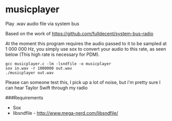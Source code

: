 # musicplayer

Play .wav audio file via system bus 

Based on the work of https://github.com/fulldecent/system-bus-radio

At the moment this program requires the audio passed to it to be sampled at
1 000 000 Hz, you simply use sox to convert your audio to this rate, as seen below (This
high rate is necessary for PDM).

```
gcc musicplayer.c -lm -lsndfile -o musicplayer
sox in.wav -r 1000000 out.wav
./musicplayer out.wav
```

Please can someone test this, I pick up a lot of noise, but i'm pretty sure I can hear Taylor Swift through my radio

###Requirements

* Sox
* libsndfile - http://www.mega-nerd.com/libsndfile/
